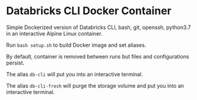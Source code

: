 # Databricks CLI Docker Container

Simple Dockerized version of Databricks CLI, bash, git, openssh, python3.7 in an interactive Alpine Linux container.

Run `bash setup.sh` to build Docker image and set aliases.

By default, container is removed between runs but files and configurations persist.

The alias `db-cli` will put you into an interactive terminal.

The alias `db-cli-fresh` will purge the storage volume and put you into an interactive terminal.
